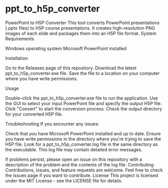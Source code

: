 # ppt_to_h5p_converter
PowerPoint to H5P Converter
This tool converts PowerPoint presentations (.pptx files) to H5P course presentations. It creates high-resolution PNG images of each slide and packages them into an H5P file format.
System Requirements

Windows operating system
Microsoft PowerPoint installed

Installation

Go to the Releases page of this repository.
Download the latest ppt_to_h5p_converter.exe file.
Save the file to a location on your computer where you have write permissions.

Usage

Double-click the ppt_to_h5p_converter.exe file to run the application.
Use the GUI to select your input PowerPoint file and specify the output H5P file.
Click "Convert" to start the conversion process.
Check the output directory for your converted H5P file.

Troubleshooting
If you encounter any issues:

Check that you have Microsoft PowerPoint installed and up to date.
Ensure you have write permissions in the directory where you're trying to save the H5P file.
Look for a ppt_to_h5p_converter.log file in the same directory as the executable. This log file may contain detailed error messages.

If problems persist, please open an issue on this repository with a description of the problem and the contents of the log file.
Contributing
Contributions, issues, and feature requests are welcome. Feel free to check the issues page if you want to contribute.
License
This project is licensed under the MIT License - see the LICENSE file for details.
